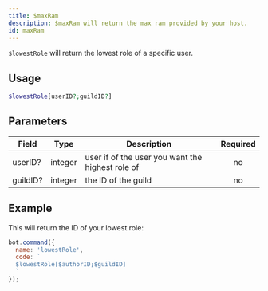 ```yaml
---
title: $maxRam 
description: $maxRam will return the max ram provided by your host.
id: maxRam
---
```


`$lowestRole` will return the lowest role of a specific user.

## Usage

```php
$lowestRole[userID?;guildID?]
```

## Parameters 


| Field    | Type    | Description                                                                                        | Required |
| -------- | ------- | -------------------------------------------------------------------------------------------------- | :------: |
| userID?  | integer | user if of the user you want the highest role of                                                   |    no    |
| guildID? | integer | the ID of the guild                                                                                |    no    |


## Example

This will return the ID of your lowest role:

```javascript
bot.command({
  name: 'lowestRole',
  code: `
  $lowestRole[$authorID;$guildID]
  `
});
```
